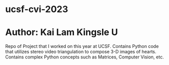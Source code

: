 ﻿# ucsf-cvi-2023
# Author: Kai Lam Kingsle U
Repo of Project that I worked on this year at UCSF. Contains Python code that utilizes stereo video triangulation to compose 3-D images of hearts. Contains complex Python concepts such as Matrices, Computer Vision, etc.
